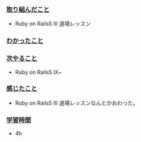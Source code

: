 ### <u>取り組んだこと</u>
- Ruby on Rails5 III 道場レッスン

### <u>わかったこと</u>


### <u>次やること</u>
- Ruby on Rails5 Ⅸ~

### <u>感じたこと</u>
- Ruby on Rails5 III 道場レッスンなんとかおわった。

### <u>学習時間</u>
- 4h